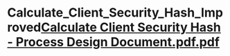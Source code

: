 # Calculate_Client_Security_Hash_Improved[Calculate Client Security Hash - Process Design Document.pdf.pdf](https://github.com/lidorHMS/Calculate_Client_Security_Hash_Improved/files/9178581/Calculate.Client.Security.Hash.-.Process.Design.Document.pdf.pdf)

